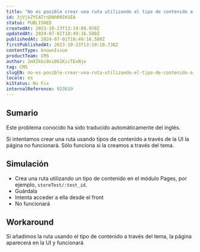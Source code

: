 ```yaml
---
title: "No es posible crear una ruta utilizando el tipo de contenido a través de UI"
id: 3jVjkZYCATrnDNhR0IKSEA
status: PUBLISHED
createdAt: 2023-10-23T13:19:09.970Z
updatedAt: 2024-07-01T18:49:16.580Z
publishedAt: 2024-07-01T18:49:16.580Z
firstPublishedAt: 2023-10-23T13:19:10.738Z
contentType: knownIssue
productTeam: CMS
author: 2mXZkbi0oi061KicTExNjo
tag: CMS
slugEN: no-es-posible-crear-una-ruta-utilizando-el-tipo-de-contenido-a-traves-de-ui
locale: es
kiStatus: No Fix
internalReference: 923619
---
```


## Sumario

<div class="alert alert-info">
  <p>Este problema conocido ha sido traducido automáticamente del inglés.</p>
</div>


Si intentamos crear una ruta usando tipos de contenido a través de la UI la página no funcionará. Sólo funciona si la creamos a través del tema.


##

## Simulación



- Crea una ruta utilizando un tipo de contenido en el módulo Pages, por ejemplo, `storeTest/:test_id`.
- Guárdala
- Intenta acceder a ella desde el front
- No funcionará



## Workaround


Si añadimos la ruta usando el tipo de contenido a través del tema, la página aparecerá en la UI y funcionará





